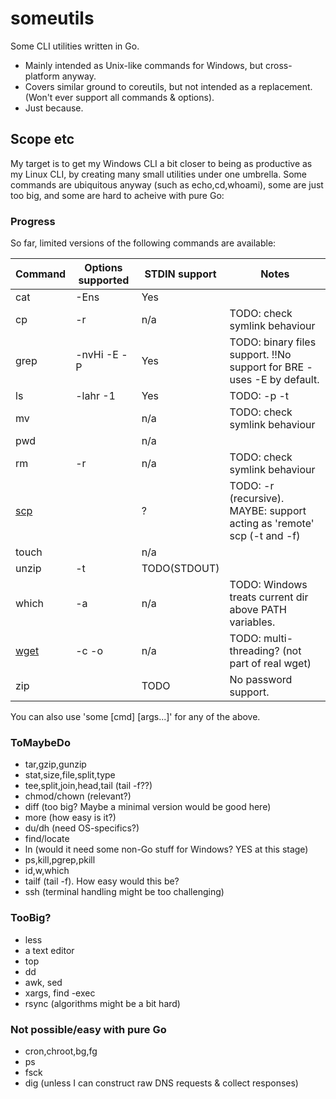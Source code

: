 someutils
=========

Some CLI utilities written in Go.

 * Mainly intended as Unix-like commands for Windows, but cross-platform anyway. 
 * Covers similar ground to coreutils, but not intended as a replacement. (Won't ever support all commands & options).
 * Just because.

Scope etc
---------
My target is to get my Windows CLI a bit closer to being as productive as my Linux CLI, by creating many small utilities under one umbrella.
Some commands are ubiquitous anyway (such as echo,cd,whoami), some are just too big, and some are hard to acheive with pure Go:
 
### Progress

So far, limited versions of the following commands are available:
 
 Command | Options supported | STDIN support  | Notes
 --------|-------------------|----------------|------------------------
 cat     | -Ens              | Yes            | 
 cp      | -r                | n/a            | TODO: check symlink behaviour
 grep    | -nvHi -E -P       | Yes            | TODO: binary files support. !!No support for BRE - uses -E by default.
 ls      | -lahr -1          | Yes            | TODO: -p -t
 mv      |                   | n/a            | TODO: check symlink behaviour
 pwd     |                   | n/a            | 
 rm      | -r                | n/a            | TODO: check symlink behaviour
 [scp](https://github.com/laher/scp-go)     |                   | ?              | TODO: -r (recursive). MAYBE: support acting as 'remote' scp (-t and -f)
 touch   |                   | n/a            | 
 unzip   | -t                | TODO(STDOUT)   | 
 which   | -a                | n/a            | TODO: Windows treats current dir above PATH variables.
 [wget](https://github.com/laher/wget-go)    | -c -o             | n/a            | TODO: multi-threading? (not part of real wget)
 zip     |                   | TODO           | No password support. 
 
You can also use 'some [cmd] [args...]' for any of the above.

### ToMaybeDo
 * tar,gzip,gunzip
 * stat,size,file,split,type
 * tee,split,join,head,tail (tail -f??)
 * chmod/chown (relevant?)
 * diff (too big? Maybe a minimal version would be good here)
 * more (how easy is it?)
 * du/dh (need OS-specifics?)
 * find/locate
 * ln (would it need some non-Go stuff for Windows? YES at this stage)
 * ps,kill,pgrep,pkill
 * id,w,which
 * tailf (tail -f). How easy would this be?
 * ssh (terminal handling might be too challenging)

### TooBig?
 * less
 * a text editor
 * top
 * dd
 * awk, sed
 * xargs, find -exec
 * rsync (algorithms might be a bit hard)
 
### Not possible/easy with pure Go
 * cron,chroot,bg,fg
 * ps
 * fsck
 * dig (unless I can construct raw DNS requests & collect responses)
